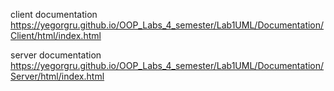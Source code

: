 client documentation 
https://yegorgru.github.io/OOP_Labs_4_semester/Lab1UML/Documentation/Client/html/index.html

server documentation 
https://yegorgru.github.io/OOP_Labs_4_semester/Lab1UML/Documentation/Server/html/index.html
